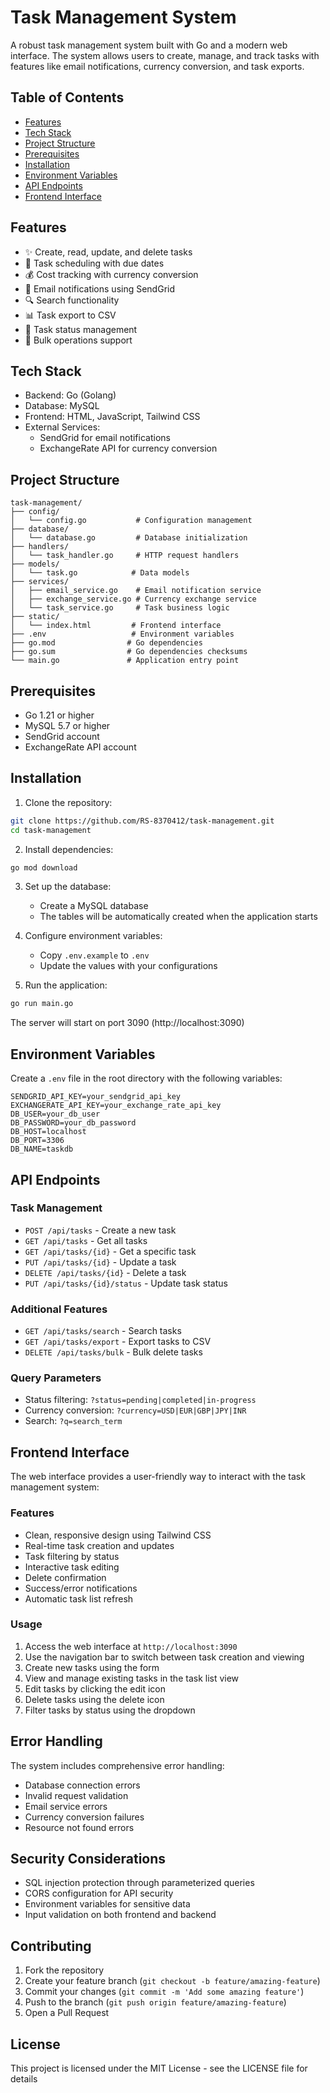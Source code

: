 # Task Management System

A robust task management system built with Go and a modern web interface. The system allows users to create, manage, and track tasks with features like email notifications, currency conversion, and task exports.

## Table of Contents
- [Features](#features)
- [Tech Stack](#tech-stack)
- [Project Structure](#project-structure)
- [Prerequisites](#prerequisites)
- [Installation](#installation)
- [Environment Variables](#environment-variables)
- [API Endpoints](#api-endpoints)
- [Frontend Interface](#frontend-interface)

## Features
- ✨ Create, read, update, and delete tasks
- 📅 Task scheduling with due dates
- 💰 Cost tracking with currency conversion
- 📧 Email notifications using SendGrid
- 🔍 Search functionality
- 📊 Task export to CSV
- 🎯 Task status management
- 💾 Bulk operations support

## Tech Stack
- Backend: Go (Golang)
- Database: MySQL
- Frontend: HTML, JavaScript, Tailwind CSS
- External Services:
  - SendGrid for email notifications
  - ExchangeRate API for currency conversion

## Project Structure
```
task-management/
├── config/
│   └── config.go           # Configuration management
├── database/
│   └── database.go         # Database initialization
├── handlers/
│   └── task_handler.go     # HTTP request handlers
├── models/
│   └── task.go            # Data models
├── services/
│   ├── email_service.go    # Email notification service
│   ├── exchange_service.go # Currency exchange service
│   └── task_service.go     # Task business logic
├── static/
│   └── index.html         # Frontend interface
├── .env                   # Environment variables
├── go.mod                # Go dependencies
├── go.sum                # Go dependencies checksums
└── main.go               # Application entry point
```

## Prerequisites
- Go 1.21 or higher
- MySQL 5.7 or higher
- SendGrid account
- ExchangeRate API account

## Installation

1. Clone the repository:
```bash
git clone https://github.com/RS-8370412/task-management.git
cd task-management
```

2. Install dependencies:
```bash
go mod download
```

3. Set up the database:
   - Create a MySQL database
   - The tables will be automatically created when the application starts

4. Configure environment variables:
   - Copy `.env.example` to `.env`
   - Update the values with your configurations

5. Run the application:
```bash
go run main.go
```

The server will start on port 3090 (http://localhost:3090)

## Environment Variables

Create a `.env` file in the root directory with the following variables:

```env
SENDGRID_API_KEY=your_sendgrid_api_key
EXCHANGERATE_API_KEY=your_exchange_rate_api_key
DB_USER=your_db_user
DB_PASSWORD=your_db_password
DB_HOST=localhost
DB_PORT=3306
DB_NAME=taskdb
```

## API Endpoints

### Task Management
- `POST /api/tasks` - Create a new task
- `GET /api/tasks` - Get all tasks
- `GET /api/tasks/{id}` - Get a specific task
- `PUT /api/tasks/{id}` - Update a task
- `DELETE /api/tasks/{id}` - Delete a task
- `PUT /api/tasks/{id}/status` - Update task status

### Additional Features
- `GET /api/tasks/search` - Search tasks
- `GET /api/tasks/export` - Export tasks to CSV
- `DELETE /api/tasks/bulk` - Bulk delete tasks

### Query Parameters
- Status filtering: `?status=pending|completed|in-progress`
- Currency conversion: `?currency=USD|EUR|GBP|JPY|INR`
- Search: `?q=search_term`

## Frontend Interface

The web interface provides a user-friendly way to interact with the task management system:

### Features
- Clean, responsive design using Tailwind CSS
- Real-time task creation and updates
- Task filtering by status
- Interactive task editing
- Delete confirmation
- Success/error notifications
- Automatic task list refresh

### Usage
1. Access the web interface at `http://localhost:3090`
2. Use the navigation bar to switch between task creation and viewing
3. Create new tasks using the form
4. View and manage existing tasks in the task list view
5. Edit tasks by clicking the edit icon
6. Delete tasks using the delete icon
7. Filter tasks by status using the dropdown

## Error Handling
The system includes comprehensive error handling:
- Database connection errors
- Invalid request validation
- Email service errors
- Currency conversion failures
- Resource not found errors

## Security Considerations
- SQL injection protection through parameterized queries
- CORS configuration for API security
- Environment variables for sensitive data
- Input validation on both frontend and backend

## Contributing
1. Fork the repository
2. Create your feature branch (`git checkout -b feature/amazing-feature`)
3. Commit your changes (`git commit -m 'Add some amazing feature'`)
4. Push to the branch (`git push origin feature/amazing-feature`)
5. Open a Pull Request

## License
This project is licensed under the MIT License - see the LICENSE file for details
